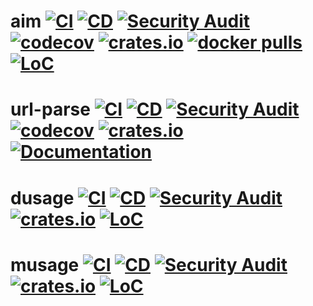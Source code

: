 # aim [![CI](https://github.com/mihaigalos/aim/actions/workflows/ci.yaml/badge.svg)](https://github.com/mihaigalos/aim/actions/workflows/ci.yaml) [![CD](https://github.com/mihaigalos/aim/actions/workflows/cd.yaml/badge.svg)](https://github.com/mihaigalos/aim/actions/workflows/cd.yaml) [![Security Audit](https://github.com/mihaigalos/aim/actions/workflows/audit.yaml/badge.svg)](https://github.com/mihaigalos/aim/actions/workflows/audit.yaml) [![codecov](https://codecov.io/gh/mihaigalos/aim/branch/main/graph/badge.svg?token=CYCF96JIOH)](https://codecov.io/gh/mihaigalos/aim) [![crates.io](https://img.shields.io/crates/d/aim.svg)](https://crates.io/crates/aim) [![docker pulls](https://img.shields.io/docker/pulls/mihaigalos/aim)](https://hub.docker.com/r/mihaigalos/aim) [![LoC](https://tokei.rs/b1/github/mihaigalos/aim)](https://github.com/mihaigalos/aim)

# url-parse [![CI](https://github.com/mihaigalos/url-parse/actions/workflows/ci.yaml/badge.svg)](https://github.com/mihaigalos/url-parse/actions/workflows/ci.yaml) [![CD](https://github.com/mihaigalos/url-parse/actions/workflows/cd.yaml/badge.svg)](https://github.com/mihaigalos/url-parse/actions/workflows/cd.yaml) [![Security Audit](https://github.com/mihaigalos/url-parse/actions/workflows/audit.yaml/badge.svg)](https://github.com/mihaigalos/url-parse/actions/workflows/audit.yaml) [![codecov](https://codecov.io/gh/mihaigalos/url-parse/branch/main/graph/badge.svg?token=crukaI8Gmf)](https://codecov.io/gh/mihaigalos/url-parse) [![crates.io](https://img.shields.io/crates/d/url-parse.svg)](https://crates.io/crates/url-parse) [![Documentation](https://docs.rs/url-parse/badge.svg)](https://docs.rs/url-parse)

# dusage [![CI](https://github.com/mihaigalos/dusage/actions/workflows/ci.yaml/badge.svg?branch=main)](https://github.com/mihaigalos/dusage/actions/workflows/ci.yaml) [![CD](https://github.com/mihaigalos/dusage/actions/workflows/cd.yaml/badge.svg)](https://github.com/mihaigalos/dusage/actions/workflows/cd.yaml) [![Security Audit](https://github.com/mihaigalos/dusage/actions/workflows/audit.yaml/badge.svg)](https://github.com/mihaigalos/dusage/actions/workflows/audit.yaml) [![crates.io](https://img.shields.io/crates/d/dusage.svg)](https://crates.io/crates/dusage) [![LoC](https://tokei.rs/b1/github/mihaigalos/dusage)](https://github.com/mihaigalos/dusage)

# musage [![CI](https://github.com/mihaigalos/musage/actions/workflows/ci.yaml/badge.svg?branch=main)](https://github.com/mihaigalos/musage/actions/workflows/ci.yaml) [![CD](https://github.com/mihaigalos/musage/actions/workflows/cd.yaml/badge.svg)](https://github.com/mihaigalos/musage/actions/workflows/cd.yaml) [![Security Audit](https://github.com/mihaigalos/musage/actions/workflows/audit.yaml/badge.svg)](https://github.com/mihaigalos/musage/actions/workflows/audit.yaml) [![crates.io](https://img.shields.io/crates/d/musage.svg)](https://crates.io/crates/musage) [![LoC](https://tokei.rs/b1/github/mihaigalos/musage)](https://github.com/mihaigalos/musage)
